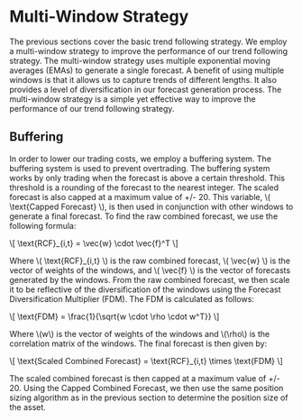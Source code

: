 # Multi-Window Strategy

The previous sections cover the basic trend following strategy. We employ a multi-window strategy to improve the performance of our trend following strategy. The multi-window strategy uses multiple exponential moving averages (EMAs) to generate a single forecast. A benefit of using multiple windows is that it allows us to capture trends of different lengths. It also provides a level of diversification in our forecast generation process. The multi-window strategy is a simple yet effective way to improve the performance of our trend following strategy.

## Buffering

In order to lower our trading costs, we employ a buffering system. The buffering system is used to prevent overtrading. The buffering system works by only trading when the forecast is above a certain threshold. This threshold is a rounding of the forecast to the nearest integer. The scaled forecast is also capped at a maximum value of +/- 20. This variable, \\( \text{Capped Forecast} \\), is then used in conjunction with other windows to generate a final forecast. To find the raw combined forecast, we use the following formula:

\\[ \text{RCF}_{i,t} = \vec{w} \cdot \vec{f}^T \\]

Where \\( \text{RCF}_{i,t} \\) is the raw combined forecast, \\( \vec{w} \\) is the vector of weights of the windows, and \\( \vec{f} \\) is the vector of forecasts generated by the windows. From the raw combined forecast, we then scale it to be reflective of the diversification of the windows using the Forecast Diversification Multiplier (FDM). The FDM is calculated as follows:

\\[ \text{FDM} = \frac{1}{\sqrt{w \cdot \rho \cdot w^T}} \\]

Where \\(w\\) is the vector of weights of the windows and \\(\rho\\) is the correlation matrix of the windows. The final forecast is then given by:

\\[ \text{Scaled Combined Forecast} = \text{RCF}_{i,t} \times \text{FDM} \\]

The scaled combined forecast is then capped at a maximum value of +/- 20. Using the Capped Combined Forecast, we then use the same position sizing algorithm as in the previous section to determine the position size of the asset.


